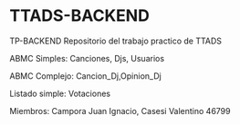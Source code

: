 # TTADS-BACKEND
TP-BACKEND Repositorio del trabajo practico de TTADS

ABMC Simples: Canciones, Djs, Usuarios

ABMC Complejo: Cancion_Dj,Opinion_Dj

Listado simple: Votaciones

Miembros: Campora Juan Ignacio, Casesi Valentino 46799
